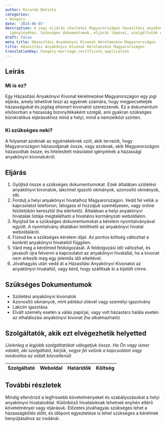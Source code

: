 ```yaml
---
author: Ricardo Batista
categories:
- Hungary
date: '2024-06-07'
description: A jogi eljárás részletei Magyarországon házasítási anyakönyvi kivonat
  igényléséhez. Szükséges dokumentumok, eljárás lépései, szolgáltatók és tippek.
draft: false
meta_title: Házasítási Anyakönyvi Kivonat Kérelmezése Magyarországon
title: Házasítási Anyakönyvi Kivonat Kérelmezése Magyarországon
translationKey: hungary-marriage_certificate_application
---
```



## Leírás
### Mi is ez?
Egy Házasítási Anyakönyvi Kivonat kérelmezése Magyarországon egy jogi eljárás, amely lehetővé teszi az egyének számára, hogy megpecsételjék házasságukat és jogilag elismert kivonatot szerezzenek. Ez a dokumentum elsősorban a házasság bizonyítékaként szolgál, ami gyakran szükséges bürokratikus eljárásokhoz mind a helyi, mind a nemzetközi szinten.

### Ki szükséges neki?
A folyamat azoknak az egyénekeknek szól, akik tervezik, hogy Magyarországon házasodjanak össze, vagy azoknak, akik Magyarországon házasodtak össze, és hitelesített másolatot igényelnek a házassági anyakönyvi kivonatukról.

## Eljárás
1. Gyűjtsd össze a szükséges dokumentumokat. Ezek általában születési anyakönyvi kivonatok, lakcímet igazoló okmányok, azonosító okmányok, stb.
2. Fordulj a helyi anyakönyvi hivatalhoz Magyarországon. Vedd fel velük a kapcsolatot telefonon, látogass el hozzájuk személyesen, vagy online felületükön keresztül (ha elérhető). Általában a helyi anyakönyvi hivatalak listája megtalálható a hivatalos kormányzati weboldalon.
3. Nyújtsd be a szükséges dokumentumokat a kérelem nyomtatványával együtt. A nyomtatvány általában letölthető az anyakönyvi hivatal weboldaláról.
4. Fizesd be a szükséges kérelem díjat. Az pontos költség változhat a konkrét anyakönyvi hivataltól függően.
5. Várd meg a kérelmed feldolgozását. A feldolgozási idő változhat, és javasolt újra felvenni a kapcsolatot az anyakönyvi hivatallal, ha a kivonat nem érkezik meg egy jelentős idő elteltével.
6. Jóváhagyás után vedd át a Házasítási Anyakönyvi Kivonatot az anyakönyvi hivataltól, vagy kérd, hogy szállítsák ki a kijelölt címre.

## Szükséges Dokumentumok
- Születési anyakönyvi kivonatok
- Azonosító okmányok, mint például útlevél vagy személyi igazolvány
- Lakcím igazolása
- Elvált személy esetén a válás papírjai, vagy volt házastárs halála esetén az elhalálozási anyakönyvi kivonat (ha alkalmazható)

## Szolgáltatók, akik ezt elvégezhetik helyetted

_(Jelenleg a legjobb szolgáltatókat válogatjuk össze. Ha Ön vagy ismer valakit, aki szolgáltató, kérjük, vegye fel velünk a kapcsolatot vagy módosítsa az oldalt közvetlenül)_

| Szolgáltató     |     Weboldal    |     Határidők    |       Költség     |
| --------------- | --------------- |  :-------------: | :-------------: |

## További részletek
Mindig ellenőrizd a legfrissebb követelményeket és szabályozásokat a helyi anyakönyvi hivataloddal. Különböző hivataloknak lehetnek enyhén eltérő követelményei vagy eljárásuk. Előzetes jóváhagyás szükséges lehet a házasságkötés előtt, és időpont egyeztetése is lehet szükséges a kérelmek benyújtásához az irodánál.